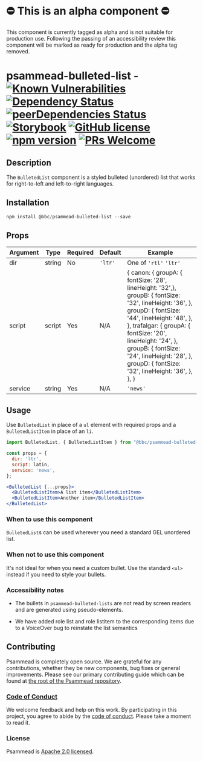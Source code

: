 # ⛔️ This is an alpha component ⛔️

This component is currently tagged as alpha and is not suitable for production use. Following the passing of an accessibility review this component will be marked as ready for production and the alpha tag removed.

# psammead-bulleted-list - [![Known Vulnerabilities](https://snyk.io/test/github/bbc/psammead/badge.svg?targetFile=packages%2Fcomponents%2Fpsammead-bulleted-list%2Fpackage.json)](https://snyk.io/test/github/bbc/psammead?targetFile=packages%2Fcomponents%2Fpsammead-bulleted-list%2Fpackage.json) [![Dependency Status](https://david-dm.org/bbc/psammead.svg?path=packages/components/psammead-bulleted-list)](https://david-dm.org/bbc/psammead?path=packages/components/psammead-bulleted-list) [![peerDependencies Status](https://david-dm.org/bbc/psammead/peer-status.svg?path=packages/components/psammead-bulleted-list)](https://david-dm.org/bbc/psammead?path=packages/components/psammead-bulleted-list&type=peer) [![Storybook](https://raw.githubusercontent.com/storybooks/brand/master/badge/badge-storybook.svg?sanitize=true)](https://bbc.github.io/psammead/?path=/story/psammead-bulleted-list--containing-image) [![GitHub license](https://img.shields.io/badge/license-Apache%202.0-blue.svg)](https://github.com/bbc/psammead/blob/latest/LICENSE) [![npm version](https://img.shields.io/npm/v/@bbc/psammead-bulleted-list.svg)](https://www.npmjs.com/package/@bbc/psammead-bulleted-list) [![PRs Welcome](https://img.shields.io/badge/PRs-welcome-brightgreen.svg)](https://github.com/bbc/psammead/blob/latest/CONTRIBUTING.md)

## Description

The `BulletedList` component is a styled bulleted (unordered) list that works for right-to-left and left-to-right languages.

## Installation

```jsx
npm install @bbc/psammead-bulleted-list --save
```

## Props

| Argument  | Type | Required | Default | Example |
| --------- | ---- | -------- | ------- | ------- |
| dir | string | No | `'ltr'` | One of `'rtl'` `'ltr'` |
| script | script | Yes | N/A | { canon: { groupA: { fontSize: '28', lineHeight: '32',}, groupB: { fontSize: '32', lineHeight: '36', }, groupD: { fontSize: '44', lineHeight: '48', }, }, trafalgar: { groupA: { fontSize: '20', lineHeight: '24', }, groupB: { fontSize: '24', lineHeight: '28', }, groupD: { fontSize: '32', lineHeight: '36', }, }, } |
| service | string | Yes | N/A | `'news'` |

## Usage

Use `BulletedList` in place of a `ul` element with required props and a `BulletedListItem` in place of an `li`.

```jsx
import BulletedList, { BulletedListItem } from "@bbc/psammead-bulleted-list";

const props = {
  dir: 'ltr',
  script: latin,
  service: 'news',
};

<BulletedList {...props}>
  <BulletedListItem>A list item</BulletedListItem>
  <BulletedListItem>Another item</BulletedListItem>
</BulletedList>

```

### When to use this component

`BulletedList`s can be used wherever you need a standard GEL unordered list.

### When not to use this component

It's not ideal for when you need a custom bullet. Use the standard `<ul>` instead if you need to style your bullets.

### Accessibility notes

- The bullets in `psammead-bulleted-lists` are not read by screen readers and are generated using pseudo-elements.

- We have added role list and role listitem to the corresponding items due to a VoiceOver bug to reinstate the list semantics

<!-- Roadmap -->

## Contributing

Psammead is completely open source. We are grateful for any contributions, whether they be new components, bug fixes or general improvements. Please see our primary contributing guide which can be found at [the root of the Psammead repository](https://github.com/bbc/psammead/blob/latest/CONTRIBUTING.md).

### [Code of Conduct](https://github.com/bbc/psammead/blob/latest/CODE_OF_CONDUCT.md)

We welcome feedback and help on this work. By participating in this project, you agree to abide by the [code of conduct](https://github.com/bbc/psammead/blob/latest/CODE_OF_CONDUCT.md). Please take a moment to read it.

### License

Psammead is [Apache 2.0 licensed](https://github.com/bbc/psammead/blob/latest/LICENSE).

